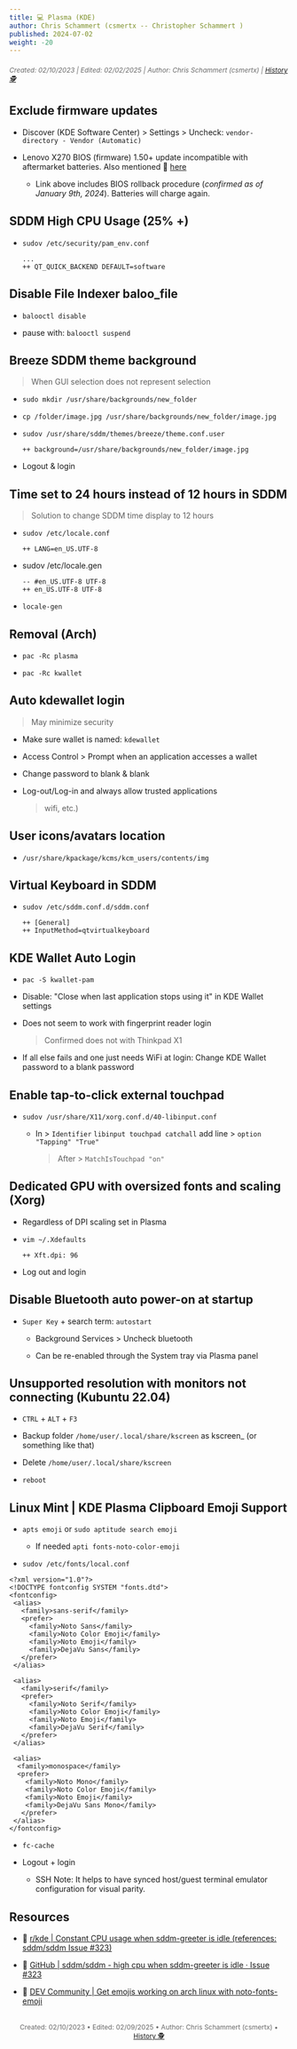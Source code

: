 ```yaml
---
title: 💻 Plasma (KDE)
author: Chris Schammert (csmertx -- Christopher Schammert )
published: 2024-07-02
weight: -20
---
```


<!-- The content of this website was written by Christopher Schammert aka Chris Schammert -->

###### <p style="font-size:12px"><span style="color:dimgray">_Created: 02/10/2023 | Edited: 02/02/2025 | Author: Chris Schammert (csmertx) | [History 🕵️](https://github.com/csmertx/csmertx.github.io/commits/main/content/Linux/DEs/kde_plasma.md "Github.com | csmertx \ csmertx.github.io \ commits \ main \ content \ Linux \ Desktop Environments \ Plasma (KDE)")_</span></p>

## Exclude firmware updates

- Discover (KDE Software Center) > Settings > Uncheck: ```vendor-directory - Vendor (Automatic)```

- Lenovo X270 BIOS (firmware) 1.50+ update incompatible with aftermarket batteries. Also mentioned 🔗 [here](/Windows_and_DOS/win_dos_vm#windows-activation-in-vm "Windows and DOS VMs / Windows Activation in VM")

    - Link above includes BIOS rollback procedure (_confirmed as of January 9th, 2024_). Batteries will charge again.

## SDDM High CPU Usage (25% +)

- ```sudov /etc/security/pam_env.conf```

    ```
    ...
    ++ QT_QUICK_BACKEND DEFAULT=software
    ```

## Disable File Indexer baloo_file

- ```balooctl disable```

- pause with: ```balooctl suspend```

## Breeze SDDM theme background

> When GUI selection does not represent selection

- ```sudo mkdir /usr/share/backgrounds/new_folder```

- ```cp /folder/image.jpg /usr/share/backgrounds/new_folder/image.jpg```

- ```sudov /usr/share/sddm/themes/breeze/theme.conf.user```

    ```
    ++ background=/usr/share/backgrounds/new_folder/image.jpg
    ```

- Logout & login

## Time set to 24 hours instead of 12 hours in SDDM

> Solution to change SDDM time display to 12 hours

- ```sudov /etc/locale.conf```

    ```
    ++ LANG=en_US.UTF-8
    ```

- sudov /etc/locale.gen

    ```
    -- #en_US.UTF-8 UTF-8
    ++ en_US.UTF-8 UTF-8
    ```

- ```locale-gen```

## Removal (Arch)

- ```pac -Rc plasma```

- ```pac -Rc kwallet```

## Auto kdewallet login

> May minimize security

- Make sure wallet is named: ```kdewallet```

- Access Control > Prompt when an application accesses a wallet

- Change password to blank & blank

- Log-out/Log-in and always allow trusted applications

    > wifi, etc.)

## User icons/avatars location

- ```/usr/share/kpackage/kcms/kcm_users/contents/img```

## Virtual Keyboard in SDDM
- ```sudov /etc/sddm.conf.d/sddm.conf```

    ```
    ++ [General]
    ++ InputMethod=qtvirtualkeyboard
    ```

## KDE Wallet Auto Login

- ```pac -S kwallet-pam```

- Disable: "Close when last application stops using it" in KDE Wallet settings

- Does not seem to work with fingerprint reader login

    > Confirmed does not with Thinkpad X1

- If all else fails and one just needs WiFi at login: Change KDE Wallet password to a blank password

## Enable tap-to-click external touchpad

- ```sudov /usr/share/X11/xorg.conf.d/40-libinput.conf```

    - In > ```Identifier``` ```libinput touchpad catchall``` add line > ```option "Tapping" "True"```
        
        > After > ```MatchIsTouchpad "on"```

## Dedicated GPU with oversized fonts and scaling (Xorg)

- Regardless of DPI scaling set in Plasma

- ```vim ~/.Xdefaults```

    ```
    ++ Xft.dpi: 96
    ```

- Log out and login

## Disable Bluetooth auto power-on at startup

- ```Super Key``` + search term: ```autostart```

    - Background Services > Uncheck bluetooth

    - Can be re-enabled through the System tray via Plasma panel

## Unsupported resolution with monitors not connecting (Kubuntu 22.04)

- ```CTRL``` + ```ALT``` + ```F3```

- Backup folder ```/home/user/.local/share/kscreen``` as kscreen_ (or something like that)

- Delete ```/home/user/.local/share/kscreen```

- ```reboot```

## Linux Mint | KDE Plasma Clipboard Emoji Support

- ```apts emoji``` or ```sudo aptitude search emoji```

    - If needed ```apti fonts-noto-color-emoji```

- ```sudov /etc/fonts/local.conf```

```
<?xml version="1.0"?>
<!DOCTYPE fontconfig SYSTEM "fonts.dtd">
<fontconfig>
 <alias>
   <family>sans-serif</family>
   <prefer>
     <family>Noto Sans</family>
     <family>Noto Color Emoji</family>
     <family>Noto Emoji</family>
     <family>DejaVu Sans</family>
   </prefer> 
 </alias>

 <alias>
   <family>serif</family>
   <prefer>
     <family>Noto Serif</family>
     <family>Noto Color Emoji</family>
     <family>Noto Emoji</family>
     <family>DejaVu Serif</family>
   </prefer>
 </alias>

 <alias>
  <family>monospace</family>
  <prefer>
    <family>Noto Mono</family>
    <family>Noto Color Emoji</family>
    <family>Noto Emoji</family>
    <family>DejaVu Sans Mono</family>
   </prefer>
 </alias>
</fontconfig>
```
- ```fc-cache```
- Logout + login

    - SSH Note: It helps to have synced host/guest terminal emulator configuration for visual parity.

## Resources

- 🔗 [r/kde | Constant CPU usage when sddm-greeter is idle (references: sddm/sddm Issue #323)](https://www.reddit.com/r/kde/comments/u4chnl/constant_cpu_usage_when_sddmgreeter_is_idle/)

- 🔗 [GitHub | sddm/sddm - high cpu when sddm-greeter is idle · Issue #323](https://github.com/sddm/sddm/issues/323)

- 🔗 [DEV Community | Get emojis working on arch linux with noto-fonts-emoji](https://dev.to/darksmile92/get-emojis-working-on-arch-linux-with-noto-fonts-emoji-2a9 "DEV Community | Get emojis working on arch linux with noto-fonts-emoji")

<br />

<div style="text-align: center; font-size:12px; color:dimgray">
    Created: 02/10/2023 • Edited: 02/09/2025 • Author: Chris Schammert (csmertx) • 
    <a href="https://github.com/csmertx/csmertx.github.io/commits/main/content/Linux/DEs/kde_plasma.md" 
       title="Github.com | csmertx \ csmertx.github.io \ commits \ main \ content \ Linux \ DEs \ Plasma (KDE)">
       History 🕵️
    </a>
</div>